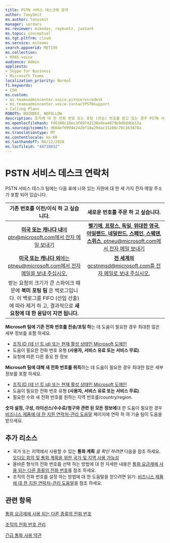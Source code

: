 ```yaml
---
title: PSTN 서비스 데스크에 문의
author: TonySmit
ms.author: tonysmit
manager: serdars
ms.reviewer: mikedav, roykuntz, jastark
ms.topic: conceptual
ms.tgt.pltfrm: cloud
ms.service: msteams
search.appverid: MET150
ms.collection:
- M365-voice
audience: Admin
appliesto:
- Skype for Business
- Microsoft Teams
localization_priority: Normal
f1.keywords:
- CSH
ms.custom:
- ms.teamsadmincenter.voice.pstnservicedesk
- ms.teamsadmincenter.voice.contactPSTNsupport
- Calling Plans
ROBOTS: NOINDEX, NOFOLLOW
description: 조직에 대 한 전화 번호 또는 포팅 (전송) 번호를 받고 있는 경우 PSTN 서비스 데스크에서 도움말 및 지원을 받아야 할 수 있습니다.
ms.openlocfilehash: fd6300c16ec3f09742138e0ea4879b9d0dd6b12a
ms.sourcegitcommit: d664ef6994e242bf18a29dac31286c78c163478a
ms.translationtype: MT
ms.contentlocale: ko-KR
ms.lasthandoff: 06/12/2020
ms.locfileid: "44710832"
---
```

# <a name="pstn-service-desk-contact"></a>PSTN 서비스 데스크 연락처

PSTN 서비스 데스크 팀에는 다음 표에 나와 있는 지원에 대 한 세 가지 전자 메일 주소가 포함 되어 있습니다.

| **기존 번호를 이전/이식 하 고 싶습니다.**  | **새로운 번호를 주문 하 고 싶습니다.** |
|:-----:|:------:|
| [**미국 또는 캐나다 내**에 ptn@microsoft.com에서 전자 메일 보내기](mailto:ptn@microsoft.com)| [**벨기에, 프랑스, 독일, 위대한 영국, 아일랜드, 네덜란드, 스페인, 스웨덴, 스위스**, ptneu@microsoft.com에서 전자 메일 보내기](mailto:ptneu@microsoft.com)|
|[**미국 또는 캐나다 외**에는 ptneu@microsoft.com에서 전자 메일을 보내 주십시오.](mailto:ptneu@microsoft.com)| [**전 세계의**gcstnmsd@microsoft.com를 전자 메일로 보내 주십시오.](mailto:gcstnmsd@microsoft.com)|
|받는 요청의 크기가 큰 스파이크 때문에 **북미 포팅 팀** 은 백로그입니다. 이 백로그를 FIFO (선입 선출)에 따라 제거 하 고, 결과적으로 **새 요청에 대 한 응답이 지연 됩니다.**|

**Microsoft 팀에 기존 전화 번호를 전송/포팅 하**는 데 도움이 필요한 경우 최대한 많은 세부 정보를 포함 하세요.
  - [조직 ID (테 넌 트 id) 또는 현재 활성 상태인 Microsoft 도메인](https://docs.microsoft.com/onedrive/find-your-office-365-tenant-id)
  - 도움이 필요한 전화 번호 유형 **(사용자, 서비스 유료 또는 서비스 무료)**.
  - 요청에 따른 다른 중요 한 정보
  
**Microsoft 팀에 대해 새 전화 번호를 취득**하는 데 도움이 필요한 경우 최대한 많은 세부 정보를 포함 하세요.
  - [조직 ID (테 넌 트 id) 또는 현재 활성 상태인 Microsoft 도메인](https://docs.microsoft.com/onedrive/find-your-office-365-tenant-id)
  - 도움이 필요한 전화 번호 유형 **(사용자, 서비스 유료 또는 서비스 무료)**.
  - 필요한 수와 새 전화 번호를 원하는 지역 번호를/country/region.

**숫자 설정, 구성, 라이선스/수수료/청구와 관련 된 모든 정보에**대 한 도움이 필요한 경우 [비즈니스 제품에 대 한 지원 연락처-관리 도움말](https://docs.microsoft.com/microsoft-365/admin/contact-support-for-business-products?view=o365-worldwide&tabs=online) 페이지에 연락 하 여 기술 팀이 도움을 받으세요.

## <a name="additional-resources"></a>추가 리소스

- 국가 또는 지역에서 사용할 수 있는 **통화 계획** _을 확인 하려면_ 다음을 참조 하세요. [오디오 회의 및 통화 계획을 위한 국가 및 지역 사용 가능성](../country-and-region-availability-for-audio-conferencing-and-calling-plans/country-and-region-availability-for-audio-conferencing-and-calling-plans.md)
- 올바른 형식의 전화 번호를 선택 하는 방법에 대 한 자세한 내용은 [통화 요금제에 사용 되는 다른 종류의 전화 번호](../different-kinds-of-phone-numbers-used-for-calling-plans.md)를 참조 하세요.
- 조직의 전화 번호를 설정 하는 방법에 대 한 도움말을 얻으려면 읽기: [비즈니스 제품에 대 한 지원 연락처-관리 도움말](https://docs.microsoft.com/microsoft-365/admin/contact-support-for-business-products?view=o365-worldwide&tabs=online)을 참조 하세요.

## <a name="related-topics"></a>관련 항목

[통화 요금제에 사용 되는 다른 종류의 전화 번호](../different-kinds-of-phone-numbers-used-for-calling-plans.md)

[조직의 전화 번호 관리](manage-phone-numbers-for-your-organization.md)

[긴급 통화 사용 약관](../emergency-calling-terms-and-conditions.md)
  

